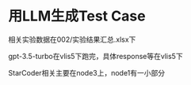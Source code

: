 # 用LLM生成Test Case

相关实验数据在002/实验结果汇总.xlsx下

gpt-3.5-turbo在vlis5下跑完，具体response等在vlis5下

StarCoder相关主要在node3上，node1有一小部分